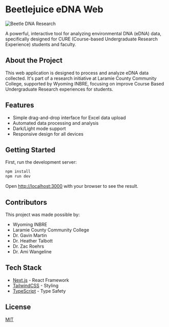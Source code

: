 # Beetlejuice eDNA Web

![Beetle DNA Research](docs/research-banner.jpg)

A powerful, interactive tool for analyzing environmental DNA (eDNA) data, specifically designed for CURE (Course-based Undergraduate Research Experience) students and faculty.

## About the Project

This web application is designed to process and analyze eDNA data collected. It's part of a research initiative at Laramie County Community College, supported by Wyoming INBRE, focusing on improve Course Based Undergraduate Research experiences for students.

## Features

- Simple drag-and-drop interface for Excel data upload
- Automated data processing and analysis
- Dark/Light mode support
- Responsive design for all devices

## Getting Started

First, run the development server:

```bash
npm install
npm run dev
```

Open [http://localhost:3000](http://localhost:3000) with your browser to see the result.

## Contributors

This project was made possible by:

- Wyoming INBRE
- Laramie County Community College
- Dr. Gavin Martin
- Dr. Heather Talbott
- Dr. Zac Roehrs
- Dr. Ami Wangeline

## Tech Stack

- [Next.js](https://nextjs.org/) - React Framework
- [TailwindCSS](https://tailwindcss.com/) - Styling
- [TypeScript](https://www.typescriptlang.org/) - Type Safety

## License

[MIT](https://choosealicense.com/licenses/mit/)
